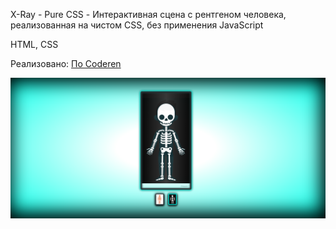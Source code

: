 X-Ray - Pure CSS - Интерактивная сцена с рентгеном человека, 
реализованная на чистом CSS, без применения JavaScript

HTML, CSS

Реализовано:
[По Coderen](https://codepen.io/josetxu/pen/yLqWogR)

![](./demo-image.png)